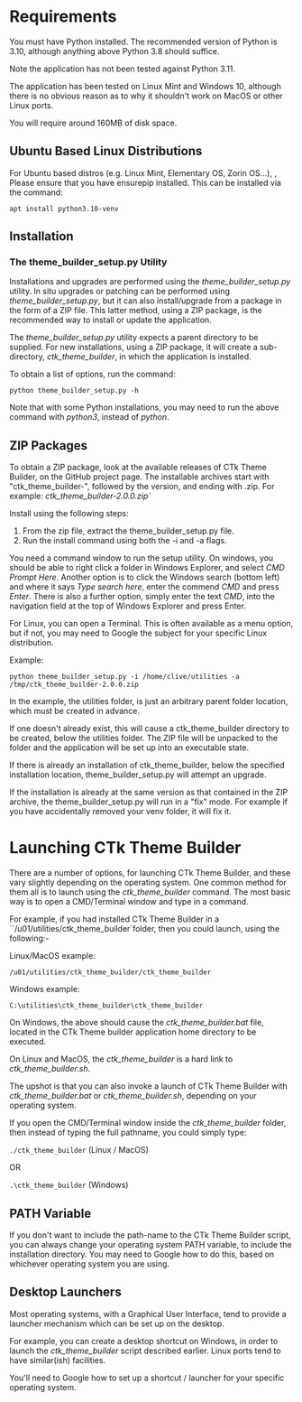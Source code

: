 # Requirements

You must have Python installed. The recommended version of Python is 3.10, although anything above Python 3.8 should suffice. 

Note the application has not been tested against Python 3.11. 

The application has been tested on Linux Mint and Windows 10, although there is no obvious reason as to why it shouldn't work on MacOS or other Linux ports.

You will require around 160MB of disk space.

## Ubuntu Based Linux Distributions

For Ubuntu based distros (e.g. Linux Mint, Elementary OS, Zorin OS...), ,
Please ensure that you have ensurepip installed. This can be installed via the command:

`apt install python3.10-venv`

## Installation

### The theme\_builder\_setup.py Utility
Installations and upgrades are performed using the <i>theme\_builder\_setup.py</i> utility. In situ upgrades or patching can be performed using <i>theme\_builder\_setup.py</i>, but it can also install/upgrade from a package in the form of a ZIP file. This latter method, using a ZIP package, is the recommended way to install or update the application.

The <i>theme\_builder\_setup.py</i> utility expects a parent directory to be supplied. For new installations, using a ZIP package, it will create a sub-directory, *ctk\_theme\_builder*, in which the application is installed. 

To obtain a list of options, run the command:  
  
  `python theme_builder_setup.py -h`
  
Note that with some Python installations, you may need to run the above command with *python3*, instead of *python*.

## ZIP Packages

To obtain a ZIP package, look at the available releases of CTk Theme Builder, on the GitHub project page. The installable archives start with "ctk\_theme\_builder-", followed by the version, and ending with .zip. For example: <i>ctk\_theme\_builder-2.0.0.zip`</i>

Install using the following steps:  
  
1. From the zip file, extract the theme\_builder\_setup.py file.
2. Run the install command using both the -i and -a flags.

You need a command window to run the setup utility. On windows, you should be able to right click a folder in Windows Explorer, and select _CMD Prompt Here_. Another option is to click the Windows search (bottom left) and where it says _Type search here_, enter the commend _CMD_ and press _Enter_. There is also a further option, simply enter the text _CMD_, into the navigation field at the top of Windows Explorer and press Enter.

For Linux, you can open a Terminal. This is often available as a menu option, but if not, you may need to Google the subject for your specific Linux distribution. 

Example:

`python theme_builder_setup.py -i /home/clive/utilities -a /tmp/ctk_theme_builder-2.0.0.zip`

In the example, the utilities folder, is just an arbitrary parent folder location, which must be created in advance.

If one doesn't already exist, this will cause a ctk\_theme\_builder directory to be created, below the utilities folder. The ZIP file will be unpacked to the folder and the application will be set up into an executable state. 

  If there is already an installation of ctk\_theme\_builder, below the specified installation location, theme\_builder\_setup.py will attempt an upgrade.   
  
  If the installation is already at the same version as that contained in the ZIP archive, the theme\_builder\_setup.py will run in a "fix" mode. For example if you have accidentally removed your venv folder, it will fix it.
  
# Launching CTk Theme Builder
There are a number of options, for launching CTk Theme Builder, and these vary slightly depending on the operating system. One common method for them all is to launch using the *ctk\_theme\_builder* command. The most basic way is to open a CMD/Terminal window and type in a command. 

For example, if you had installed CTk Theme Builder in a ``/u01/utilities/ctk_theme_builder`folder, then you could launch, using the following:-  
  
Linux/MacOS example:  

`/u01/utilities/ctk_theme_builder/ctk_theme_builder`
  
Windows example:  

`C:\utilities\ctk_theme_builder\ctk_theme_builder`

On Windows, the above should cause the *ctk\_theme\_builder.bat* file, located in the CTk Theme builder application home directory to be executed. 

On Linux and MacOS, the *ctk\_theme\_builder* is a hard link to *ctk\_theme\_builder.sh*. 

The upshot is that you can also invoke a launch of CTk Theme Builder with *ctk\_theme\_builder.bat* or *ctk\_theme\_builder.sh*, depending on your operating system.

If you open the CMD/Terminal window inside the *ctk\_theme\_builder* folder, then instead of typing the full pathname, you could simply type:  
  
`./ctk_theme_builder` (Linux / MacOS)  
	
OR

`.\ctk_theme_builder` (Windows)

## PATH Variable
If you don't want to include the path-name to the CTk Theme Builder script, you can always change your operating system PATH variable, to include the installation directory. You may need to Google how to do this, based on whichever operating system you are using.

## Desktop Launchers
Most operating systems, with a Graphical User Interface, tend to provide a launcher mechanism which can be set up on the desktop. 

For example, you can create a desktop shortcut on Windows, in order to launch the *ctk\_theme\_builder* script described earlier. Linux ports tend to have similar(ish) facilities. 

You'll need to Google how to set up a shortcut / launcher for your specific operating system. 
